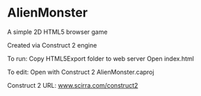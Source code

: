 # AlienMonster
A simple 2D HTML5 browser game

Created via Construct 2 engine

To run:
Copy HTML5Export folder to web server
Open index.html

To edit:
Open with Construct 2 AlienMonster.caproj


Construct 2 URL: www.scirra.com/construct2
